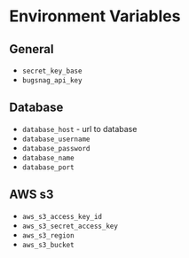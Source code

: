 # Environment Variables

 <!-- DEVELOPER -->
## General
* `secret_key_base`
* `bugsnag_api_key`

## Database

* `database_host` - url to database
* `database_username`
* `database_password`
* `database_name`
* `database_port`

## AWS s3

* `aws_s3_access_key_id`
* `aws_s3_secret_access_key`
* `aws_s3_region`
* `aws_s3_bucket`

